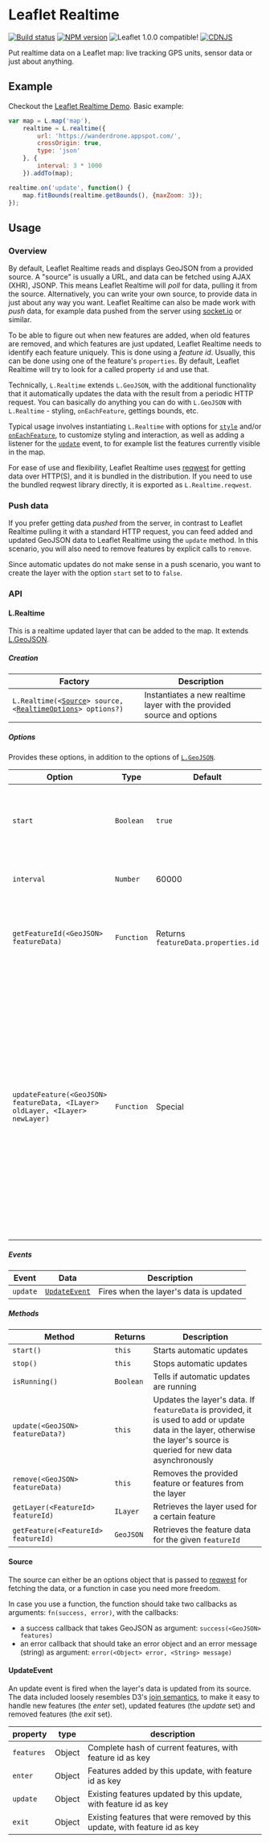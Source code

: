 # Leaflet Realtime

[![Build status](https://travis-ci.org/perliedman/leaflet-realtime.svg)](https://travis-ci.org/perliedman/leaflet-realtime)
[![NPM version](https://img.shields.io/npm/v/leaflet-realtime.svg)](https://www.npmjs.com/package/leaflet-realtime) ![Leaflet 1.0.0 compatible!](https://img.shields.io/badge/Leaflet%201.0.0-%E2%9C%93-1EB300.svg?style=flat)
[![CDNJS](https://img.shields.io/cdnjs/v/leaflet-realtime.svg)](https://cdnjs.com/libraries/leaflet-realtime)

Put realtime data on a Leaflet map: live tracking GPS units, sensor data or just about anything.

## Example

Checkout the [Leaflet Realtime Demo](http://www.liedman.net/leaflet-realtime). Basic example:

```javascript
var map = L.map('map'),
    realtime = L.realtime({
        url: 'https://wanderdrone.appspot.com/',
        crossOrigin: true,
        type: 'json'
    }, {
        interval: 3 * 1000
    }).addTo(map);

realtime.on('update', function() {
    map.fitBounds(realtime.getBounds(), {maxZoom: 3});
});
```

## Usage

### Overview

By default, Leaflet Realtime reads and displays GeoJSON from a provided source. A "source" is usually a URL, and data can be fetched using AJAX (XHR), JSONP. This means Leaflet Realtime will _poll_ for data, pulling it from the source. Alternatively, you can write your own source, to provide data in just about any way you want. Leaflet Realtime can also be made work with _push_ data, for example data pushed from the server using [socket.io](http://socket.io/) or similar.

To be able to figure out when new features are added, when old features are removed, and which features are just updated, Leaflet Realtime needs to identify each feature uniquely. This is done using a _feature id_. Usually, this can be done using one of the feature's `properties`. By default, Leaflet Realtime will try to look for a called property `id` and use that.

Technically, `L.Realtime` extends `L.GeoJSON`, with the additional functionality that it automatically updates the data with the result from a periodic HTTP request. You can basically do anything you can do with `L.GeoJSON` with `L.Realtime` - styling, `onEachFeature`, gettings bounds, etc.

Typical usage involves instantiating `L.Realtime` with options for [`style`](http://leafletjs.com/reference.html#geojson-style) and/or [`onEachFeature`](http://leafletjs.com/reference.html#geojson-oneachfeature), to customize styling and interaction, as well as adding a listener for the [`update`](#event-update) event, to for example list the features currently visible in the map.

For ease of use and flexibility, Leaflet Realtime uses [reqwest](https://github.com/ded/reqwest) for getting data over HTTP(S), and it is bundled in the distribution. If you need to use the bundled reqwest library directly, it is exported as `L.Realtime.reqwest`.

### Push data

If you prefer getting data _pushed_ from the server, in contrast to Leaflet Realtime pulling it with a standard HTTP request, you can feed added and updated GeoJSON data to Leaflet Realtime using the `update` method. In this scenario, you will also need to remove features by explicit calls to `remove`.

Since automatic updates do not make sense in a push scenario, you want to create the layer with the option `start` set to to `false`.

### API

#### L.Realtime

This is a realtime updated layer that can be added to the map. It extends [L.GeoJSON](http://leafletjs.com/reference.html#geojson).

##### Creation

Factory                | Description
-----------------------|-------------------------------------------------------
`L.Realtime(<`[`Source`](#source)`> source, <`[`RealtimeOptions`](#realtimeoptions)`> options?)` | Instantiates a new realtime layer with the provided source and options

##### <a name="realtimeoptions"></a> Options

Provides these options, in addition to the options of [`L.GeoJSON`](http://leafletjs.com/reference.html#geojson).

Option                 | Type                | Default       | Description
-----------------------|---------------------|----------------------|---------------------------------------------------------
`start`                | `Boolean`           | `true`        | Should automatic updates be enabled when class is instantiated
`interval`             | `Number`            | 60000         | Automatic update interval, in milliseconds
`getFeatureId(<GeoJSON> featureData)`         | `Function`          | Returns `featureData.properties.id` | Function used to get an identifier uniquely identify a feature over time
`updateFeature(<GeoJSON> featureData, <ILayer> oldLayer, <ILayer> newLayer)`                 | `Function` | Special | Used to update an existing feature's layer; by default, points (markers) are updated, other layers are discarded and replaced with a new, updated layer. Allows to create more complex transitions, for example, when a feature is updated |

##### Events

Event         | Data           | Description
--------------|----------------|---------------------------------------------------------------
`update`      | [`UpdateEvent`](#updateevent) | Fires when the layer's data is updated

##### Methods

Method                 | Returns        | Description
-----------------------|----------------|-----------------------------------------------------------------
`start()`              | `this`         | Starts automatic updates
`stop()`               | `this`         | Stops automatic updates
`isRunning()`          | `Boolean`      | Tells if automatic updates are running
`update(<GeoJSON> featureData?)` | `this` | Updates the layer's data. If `featureData` is provided, it is used to add or update data in the layer, otherwise the layer's source is queried for new data asynchronously
`remove(<GeoJSON> featureData)`  | `this` | Removes the provided feature or features from the layer
`getLayer(<FeatureId> featureId)` | `ILayer` | Retrieves the layer used for a certain feature
`getFeature(<FeatureId> featureId)` | `GeoJSON` | Retrieves the feature data for the given `featureId`

#### <a name="source"></a> Source

The source can either be an options object that is passed to [reqwest](https://github.com/ded/reqwest) for fetching the data, or a function in case you need more freedom.

In case you use a function, the function should take two callbacks as arguments: `fn(success, error)`, with the callbacks:

* a success callback that takes GeoJSON as argument: `success(<GeoJSON> features)`
* an error callback that should take an error object and an error message (string) as argument: `error(<Object> error, <String> message)`

#### <a name="updateevent"></a> UpdateEvent

An update event is fired when the layer's data is updated from its source. The data included loosely resembles D3's [join semantics](http://bost.ocks.org/mike/join/), to make it easy to handle new features (the _enter_ set), updated features (the _update_ set) and removed features (the _exit_ set).

property      | type       | description
--------------|------------|-----------------------------------
`features`    | Object     | Complete hash of current features, with feature id as key
`enter`       | Object     | Features added by this update, with feature id as key
`update`      | Object     | Existing features updated by this update, with feature id as key
`exit`        | Object     | Existing features that were removed by this update, with feature id as key

